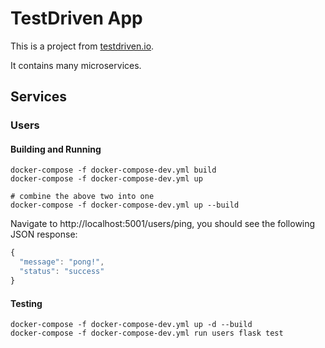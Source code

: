 # TestDriven App

This is a project from [testdriven.io](https://testdriven.io/courses/microservices-with-docker-flask-and-react).

It contains many microservices.

## Services

### Users

#### Building and Running

```shell
docker-compose -f docker-compose-dev.yml build
docker-compose -f docker-compose-dev.yml up

# combine the above two into one
docker-compose -f docker-compose-dev.yml up --build
```

Navigate to http://localhost:5001/users/ping, you should see the following JSON response:
```javascript
{
  "message": "pong!",
  "status": "success"
}
```

#### Testing

```shell
docker-compose -f docker-compose-dev.yml up -d --build
docker-compose -f docker-compose-dev.yml run users flask test
```